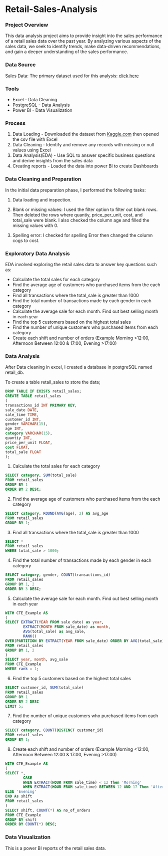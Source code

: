 # Retail-Sales-Analysis

### Project Overview

This data analysis project aims to provide insight into the sales performance of a retail sales data over the past year. By analyzing various aspects of the sales data, we seek to identify trends, make data-driven recommendations, and gain a deeper understanding of the sales performance.

### Data Source

Sales Data: The primary dataset used for this analysis: [click here](https://github.com/onatolumayowa/Retail-Sales-Analysis/blob/main/Retail%20Sales%20Analysis_utf.csv)

### Tools

- Excel - Data Cleaning
- PostgreSQL - Data Analysis
- Power BI - Data Visualization

### Process

1. Data Loading - Downloaded the dataset from [Kaggle.com](https://www.kaggle.com/) then opened the csv file with Excel
2. Data Cleaning - Identify and remove any records with missing or null values using Excel
3. Data Analysis(EDA) - Use SQL to answer specific business questions and derive insights from the sales data
4. Creating reports - Loaded the data into power BI to create Dashboards

### Data Cleaning and Preparation

In the initial data preparation phase, I performed the following tasks:

1. Data loading and inspection.

2. Blank or missing values: I used the filter option to filter out blank rows. Then deleted the rows where quantiy, price_per_unit, cost, and total_sale were blank. I also checked the column age and filled the missing values with 0.

3. Spelling error: I checked for spelling Error then changed the column cogs to cost.

### Exploratory Data Analysis

EDA involved exploring the retail sales data to answer key questions such as:

- Calculate the total sales for each category
- Find the average age of customers who purchased items from the each category
- Find all transactions where the total_sale is greater than 1000
- Find the total number of transactions made by each gender in each category
- Calculate the average sale for each month. Find out best selling month in each year
- Find the top 5 customers based on the highest total sales
- Find the number of unique customers who purchased items from each category
- Create each shift and number of orders (Example Morning <12:00, Afternoon Between 12:00 & 17:00, Evening >17:00)

### Data Analysis

After Data cleaning in excel, I created a database in postgreSQL named retail_db.

To create a table retail_sales to store the data;

```sql
DROP TABLE IF EXISTS retail_sales;
CREATE TABLE retail_sales
(
transactions_id	INT PRIMARY KEY,
sale_date DATE,
sale_time TIME,	
customer_id INT,
gender VARCHAR(15),
age INT,
category VARCHAR(15),	
quantiy INT,
price_per_unit FLOAT,	
cost FLOAT,	
total_sale FLOAT
);
```

1. Calculate the total sales for each category

```sql
SELECT category, SUM(total_sale)
FROM retail_sales
GROUP BY 1
ORDER BY 2 DESC;
```

2. Find the average age of customers who purchased items from the each category

```sql
SELECT category, ROUND(AVG(age), 2) AS avg_age
FROM retail_sales
GROUP BY 1;
```

3. Find all transactions where the total_sale is greater than 1000

```sql
SELECT *
FROM retail_sales
WHERE total_sale > 1000;
```

4. Find the total number of transactions made by each gender in each category

```sql
SELECT category, gender, COUNT(transactions_id)
FROM retail_sales
GROUP BY 1, 2
ORDER BY 3 DESC;
```

5. Calculate the average sale for each month. Find out best selling month in each year

```sql
WITH CTE_Example AS
(
SELECT EXTRACT(YEAR FROM sale_date) as year,
		EXTRACT(MONTH FROM sale_date) as month,
		AVG(total_sale) as avg_sale, 
		RANK() 
OVER(PARTITION BY EXTRACT(YEAR FROM sale_date) ORDER BY AVG(total_sale) DESC) as rank
FROM retail_sales
GROUP BY 1, 2
)
SELECT year, month, avg_sale
FROM CTE_Example 
WHERE rank = 1;
```

6. Find the top 5 customers based on the highest total sales

```sql
SELECT customer_id, SUM(total_sale)
FROM retail_sales
GROUP BY 1
ORDER BY 2 DESC
LIMIT 5;
```

7. Find the number of unique customers who purchased items from each category

```sql
SELECT category, COUNT(DISTINCT customer_id)
FROM retail_sales
GROUP BY 1;
```

8. Create each shift and number of orders (Example Morning <12:00, Afternoon Between 12:00 & 17:00, Evening >17:00)

```sql
WITH CTE_Example AS
(
SELECT *,
		CASE
		WHEN EXTRACT(HOUR FROM sale_time) < 12 Then 'Morning'
		WHEN EXTRACT(HOUR FROM sale_time) BETWEEN 12 AND 17 Then 'Afternoon'
ELSE 'Evening'
END As shift
FROM retail_sales
)
SELECT shift, COUNT(*) AS no_of_orders
FROM CTE_Example
GROUP BY shift
ORDER BY COUNT(*) DESC;
```

### Data Visualization

This is a power BI reports of the retail sales data.

### 



